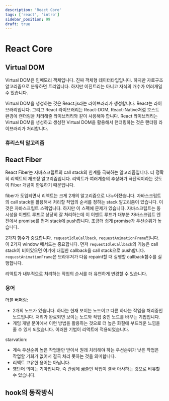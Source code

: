 ```yaml
---
description: 'React Core'
tags: ['react', 'intro']
sidebar_position: 99
draft: true
---
```


<!-- @todo: 폴더 만들고 주제별로 다루기 -->

<!-- @todo: https://github.com/arch-spatula/technical-interview-for-FE/blob/main/%EB%A9%B4%EC%A0%91%EC%A7%88%EB%AC%B8/%EB%A6%AC%EC%95%A1%ED%8A%B8.md -->

# React Core

## Virtual DOM

Virtual DOM은 인메모리 객체입니다. 진짜 객체형 데이터타입입니다. 하지만 자료구조 알고리즘으로 분류하면 트리입니다. 하지만 이진트리는 아니고 자식의 개수가 여러개일 수 있습니다.

Virtual DOM을 생성하는 것은 React.js라는 라이브러리가 생성합니다. React는 라이브러리입니다. 그리고 React 라이브러리는 React-DOM, React-Native처럼 호스트 환경에 랜더링을 처리해줄 라이브러리와 같이 사용해야 합니다. React 라이브러리는 Virtual DOM을 생성하고 생성한 Virtual DOM을 활용해서 랜더링하는 것은 랜더링 라이브러리가 처리합니다.

### 휴리스틱 알고리즘

## React Fiber

React Fiber는 자바스크립트의 call stack의 한계를 극복하는 알고리즘입니다. 더 정확히 리액트의 재조정 알고리즘입니다. 리액트가 여러계층의 추상화가 극단적이라는 것도 이 Fiber 개념이 한몫하기 때문입니다.

fiber가 도입되면서 리액트는 크게 2개의 알고리즘으로 나누어졌습니다. 자바스크립트의 call stack을 활용해서 처리할 작업의 순서를 정하는 stack 알고리즘이 있습니다. 이것은 자바스크립트 스펙입니다. 하지만 이 스펙에 문제가 있습니다. 자바스크립트는 동시성을 이벤트 루프로 상당히 잘 처리하는데 이 이벤트 루프가 대부분 자바스크립트 엔진에서 promise를 먼저 stack에 push합니다. 조금더 쉽게 promise가 우선순위가 높습니다.

2가지 함수가 중요합니다. `requestIdleCallback`, `requestAnimationFrame`입니다. 이 2가지 window 메서드는 중요합니다. 먼저 `requestIdleCallback`의 기능은 call stack이 비어있으면 여기에 대입한 callback을 call stack으로 push합니다. `requestAnimationFrame`은 브라우저가 다음 repaint할 때 실행할 callback함수를 실행합니다.

리액트가 내부적으로 처리하는 작업의 순서를 더 유연하게 변경할 수 있습니다.

### 용어

더블 버퍼링:

- 2개의 노드가 있습니다. 하나는 현재 보이는 노드이고 다른 하나는 작업을 처리중인 노드입니다. 처리가 완료되면 보이는 노드와 작업 중인 노드를 바꾸는 기법입니다.
- 게임 개발 분야에서 이런 방법을 활용하는 것으로 더 높은 화질에 부드러운 느낌을 줄 수 있게 되었습니다. 이러한 기법이 리액트에 적용되었습니다.

starvation:

- 계속 우선순위 높은 작업들만 받아서 원래 처리해야 하는 우선순위가 낮은 작업은 작업할 기회가 없어서 결국 처리 못하는 것을 의미합니다.
- 리액트 고유한 용어는 아닙니다.
- 영단어 의미는 기아입니다. 즉 관심에 굶줄인 작업이 결국 아사하는 것으로 비유할 수 있습니다.

<!-- 약간의 역사입니다. 16 버전에 도입된 되었습니다. 여기서부터 meta(당시 페이스북)은 장기적인 계획을 갖고 이 fiber 알고리즘을 만듭니다. -->

<!-- React는 UI 라이브러리입니다. 가장 잘 처리해야 하는 것은 UI와 관련된 로직들입니다. -->

## hook의 동작방식
